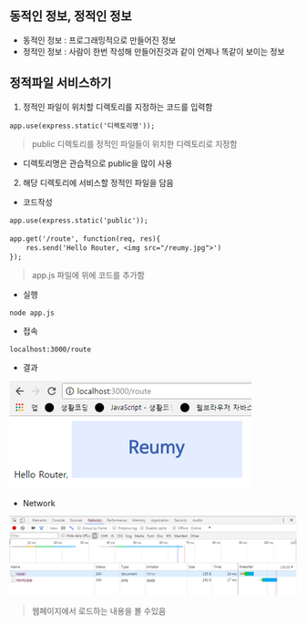 ## 동적인 정보, 정적인 정보
- 동적인 정보 : 프로그래밍적으로 만들어진 정보
- 정적인 정보 : 사람이 한번 작성해 만들어진것과 같이 언제나 똑같이 보이는 정보


## 정적파일 서비스하기
1. 정적인 파일이 위치할 디렉토리를 지정하는 코드를 입력함
```
app.use(express.static('디렉토리명'));
```
> public 디렉토리를 정적인 파일들이 위치한 디렉토리로 지정함

- 디렉토리명은 관습적으로 public을 많이 사용

2. 해당 디렉토리에 서비스할 정적인 파일을 담음

- 코드작성
```
app.use(express.static('public'));

app.get('/route', function(req, res){
	res.send('Hello Router, <img src="/reumy.jpg">')
});
```
> app.js 파일에 위에 코드를 추가함

- 실행
```
node app.js
```
- 접속
```
localhost:3000/route
```
- 결과

![결과](img/node14.png)<br/>

- Network

![결과](img/node15.png)
> 웹페이지에서 로드하는 내용을 볼 수있음

